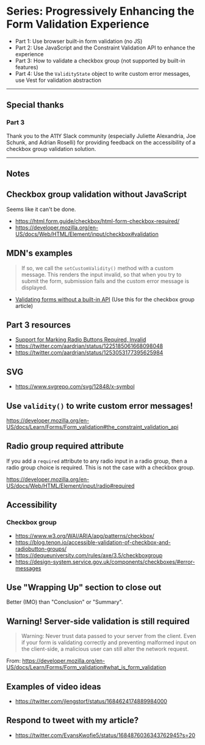 # Series: Progressively Enhancing the Form Validation Experience

- Part 1: Use browser built-in form validation (no JS)
- Part 2: Use JavaScript and the Constraint Validation API to enhance the experience
- Part 3: How to validate a checkbox group (not supported by built-in features)
- Part 4: Use the `ValidityState` object to write custom error messages, use Vest for validation abstraction

---

## Special thanks

### Part 3

Thank you to the A11Y Slack community (especially Juliette Alexandria, Joe Schunk, and Adrian Roselli) for providing feedback on the accessibility of a checkbox group validation solution.

---

## Notes

## Checkbox group validation without JavaScript

Seems like it can't be done.

- https://html.form.guide/checkbox/html-form-checkbox-required/
- https://developer.mozilla.org/en-US/docs/Web/HTML/Element/input/checkbox#validation

## MDN's examples

> If so, we call the `setCustomValidity()` method with a custom message. This
> renders the input invalid, so that when you try to submit the form, submission
> fails and the custom error message is displayed.

- [Validating forms without a built-in API](https://developer.mozilla.org/en-US/docs/Learn/Forms/Form_validation#validating_forms_without_a_built-in_api) (Use this for the checkbox group article)

## Part 3 resources

- [Support for Marking Radio Buttons Required, Invalid](https://adrianroselli.com/2022/02/support-for-marking-radio-buttons-required-invalid.html)
- https://twitter.com/aardrian/status/1225185061668098048
- https://twitter.com/aardrian/status/1253053177395625984

## SVG

- https://www.svgrepo.com/svg/12848/x-symbol

## Use `validity()` to write custom error messages!

https://developer.mozilla.org/en-US/docs/Learn/Forms/Form_validation#the_constraint_validation_api

## Radio group required attribute

If you add a `required` attribute to any radio input in a radio group, then a
radio group choice is required. This is not the case with a checkbox group.

https://developer.mozilla.org/en-US/docs/Web/HTML/Element/input/radio#required

## Accessibility

### Checkbox group

- https://www.w3.org/WAI/ARIA/apg/patterns/checkbox/
- https://blog.tenon.io/accessible-validation-of-checkbox-and-radiobutton-groups/
- https://dequeuniversity.com/rules/axe/3.5/checkboxgroup
- https://design-system.service.gov.uk/components/checkboxes/#error-messages

## Use "Wrapping Up" section to close out

Better (IMO) than "Conclusion" or "Summary".

## Warning! Server-side validation is still required

> Warning: Never trust data passed to your server from the client. Even if your form is validating correctly and preventing malformed input on the client-side, a malicious user can still alter the network request.

From: https://developer.mozilla.org/en-US/docs/Learn/Forms/Form_validation#what_is_form_validation

## Examples of video ideas

- https://twitter.com/jlengstorf/status/1684624174889984000

## Respond to tweet with my article?

- https://twitter.com/EvansKwofie5/status/1684876036343762945?s=20
